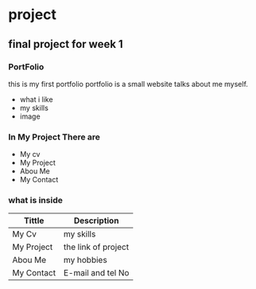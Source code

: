 # project
## final project for week 1
### PortFolio
this is my first portfolio
portfolio is a small website talks about me myself.
- what i like
- my skills
- image

### In My Project There are 
- My cv
- My Project
- Abou Me
- My Contact
### what is inside
|Tittle     |Description        |
|---------  |-------------      |
|My Cv      |my skills          |
|My Project |the link of project|
|Abou Me    |my hobbies         |
|My Contact |E-mail and tel No  | 






